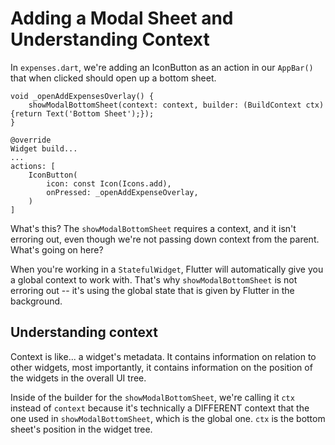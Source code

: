 # Adding a Modal Sheet and Understanding Context

In `expenses.dart`, we're adding an IconButton as an action in our `AppBar()` that when clicked should open up a bottom sheet.

```
void _openAddExpensesOverlay() {
    showModalBottomSheet(context: context, builder: (BuildContext ctx) {return Text('Bottom Sheet');});
}

@override
Widget build...
...
actions: [
    IconButton(
        icon: const Icon(Icons.add),
        onPressed: _openAddExpenseOverlay,
    )
]
```

What's this? The `showModalBottomSheet` requires a context, and it isn't erroring out, even though we're not passing down context from the parent. What's going on here?

When you're working in a `StatefulWidget`, Flutter will automatically give you a global context to work with. That's why `showModalBottomSheet` is not erroring out -- it's using the global state that is given by Flutter in the background.

## Understanding context

Context is like... a widget's metadata. It contains information on relation to other widgets, most importantly, it contains information on the position of the widgets in the overall UI tree.

Inside of the builder for the `showModalBottomSheet`, we're calling it `ctx` instead of `context` because it's technically a DIFFERENT context that the one used in `showModalBottomSheet`, which is the global one. `ctx` is the bottom sheet's position in the widget tree.
